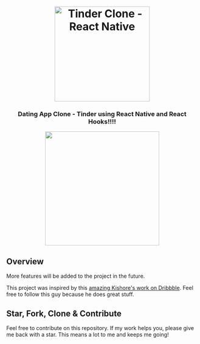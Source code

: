 <h1 align="center">
<img
		width="250"
		alt="Tinder Clone - React Native">
</h1>
<h3 align="center">
	Dating App Clone - Tinder using React Native and React Hooks!!!!
</h3>


<p align="center">
	<img src="https://github.com/stevenpersia/tinder-react-native/blob/master/preview/tinderclone-preview.gif" width="300">
</p>


## Overview


More features will be added to the project in the future.

This project was inspired by this [amazing Kishore's work on Dribbble](https://dribbble.com/shots/5631075-Dating-App-Sketch-Freebie-Day-334-365-Project365). Feel free to follow this guy because he does great stuff.



## Star, Fork, Clone & Contribute

Feel free to contribute on this repository. If my work helps you, please give me back with a star. This means a lot to me and keeps me going!

